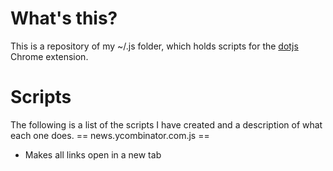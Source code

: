 What's this?
============
This is a repository of my ~/.js folder, which holds scripts for the [dotjs](http://github.com/defunkt/dotjs) Chrome extension.


Scripts
============
The following is a list of the scripts I have created and a description of what each one does.
== news.ycombinator.com.js ==
- Makes all links open in a new tab
